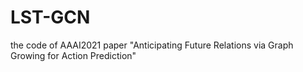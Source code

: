 # LST-GCN
the code of AAAI2021 paper "Anticipating Future Relations via Graph Growing for Action Prediction"
